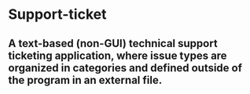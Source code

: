 # Support-ticket

## A text-based (non-GUI) technical support ticketing application, where issue types are organized in categories and defined outside of the program in an external file.
